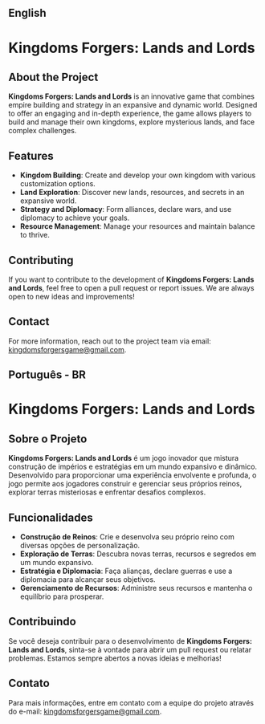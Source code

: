 ## English
# Kingdoms Forgers: Lands and Lords

## About the Project

**Kingdoms Forgers: Lands and Lords** is an innovative game that combines empire building and strategy in an expansive and dynamic world. Designed to offer an engaging and in-depth experience, the game allows players to build and manage their own kingdoms, explore mysterious lands, and face complex challenges.

## Features

- **Kingdom Building**: Create and develop your own kingdom with various customization options.
- **Land Exploration**: Discover new lands, resources, and secrets in an expansive world.
- **Strategy and Diplomacy**: Form alliances, declare wars, and use diplomacy to achieve your goals.
- **Resource Management**: Manage your resources and maintain balance to thrive.

## Contributing

If you want to contribute to the development of **Kingdoms Forgers: Lands and Lords**, feel free to open a pull request or report issues. We are always open to new ideas and improvements!

## Contact

For more information, reach out to the project team via email: [kingdomsforgersgame@gmail.com](mailto:kingdomsforgersgame@gmail.com).

## Português - BR
# Kingdoms Forgers: Lands and Lords

## Sobre o Projeto

**Kingdoms Forgers: Lands and Lords** é um jogo inovador que mistura construção de impérios e estratégias em um mundo expansivo e dinâmico. Desenvolvido para proporcionar uma experiência envolvente e profunda, o jogo permite aos jogadores construir e gerenciar seus próprios reinos, explorar terras misteriosas e enfrentar desafios complexos.

## Funcionalidades

- **Construção de Reinos**: Crie e desenvolva seu próprio reino com diversas opções de personalização.
- **Exploração de Terras**: Descubra novas terras, recursos e segredos em um mundo expansivo.
- **Estratégia e Diplomacia**: Faça alianças, declare guerras e use a diplomacia para alcançar seus objetivos.
- **Gerenciamento de Recursos**: Administre seus recursos e mantenha o equilíbrio para prosperar.

## Contribuindo

Se você deseja contribuir para o desenvolvimento de **Kingdoms Forgers: Lands and Lords**, sinta-se à vontade para abrir um pull request ou relatar problemas. Estamos sempre abertos a novas ideias e melhorias!

## Contato

Para mais informações, entre em contato com a equipe do projeto através do e-mail: [kingdomsforgersgame@gmail.com](mailto:kingdomsforgersgame@gmail.com).


